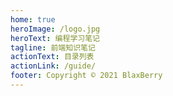 ```yaml
---
home: true
heroImage: /logo.jpg
heroText: 编程学习笔记
tagline: 前端知识笔记
actionText: 目录列表
actionLink: /guide/
footer: Copyright © 2021 BlaxBerry
---
```


